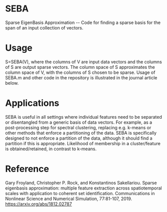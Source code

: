 # SEBA
Sparse EigenBasis Approximation -- Code for finding a sparse basis for the span of an input collection of vectors.

# Usage

S=SEBA(V), where the columns of V are input data vectors and the columns of S are output sparse vectors.
The column space of S approximates the column space of V, with the columns of S chosen to be sparse.
Usage of SEBA.m and other code in the repository is illustrated in the journal article below.

# Applications 

SEBA is useful in all settings where individual features need to be separated or disentangled from a generic basis of data vectors.
For example, as a post-processing step for spectral clustering, replacing e.g. k-means or other methods that enforce a partitioning of the data.  SEBA is specifically designed to not enforce a partition of the data, although it should find a partition if this is appropriate. Likelihood of membership in a cluster/feature is obtained/retained, in contrast to k-means.

# Reference

Gary Froyland, Christopher P. Rock, and Konstantinos Sakellariou.
Sparse eigenbasis approximation: multiple feature extraction across spatiotemporal scales with application to coherent set identification. Communications in Nonlinear Science and Numerical Simulation, 77:81-107, 2019. https://arxiv.org/abs/1812.02787



